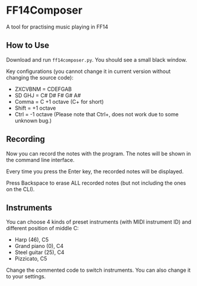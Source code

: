 # FF14Composer
A tool for practising music playing in FF14

## How to Use
Download and run `ff14composer.py`. You should see a small black window.

Key configurations (you cannot change it in current version without changing the source code):
* ZXCVBNM = CDEFGAB
* SD GHJ = C# D# F# G# A#
* Comma = C +1 octave (C+ for short)
* Shift = +1 octave
* Ctrl = -1 octave
(Please note that Ctrl+, does not work due to some unknown bug.)

## Recording
Now you can record the notes with the program. The notes will be shown in the command line interface.

Every time you press the Enter key, the recorded notes will be displayed.

Press Backspace to erase ALL recorded notes (but not including the ones on the CLI).

## Instruments
You can choose 4 kinds of preset instruments (with MIDI instrument ID) and different position of middle C:
* Harp (46), C5
* Grand piano (0), C4
* Steel guitar (25), C4
* Pizzicato, C5

Change the commented code to switch instruments. You can also change it to your settings.
